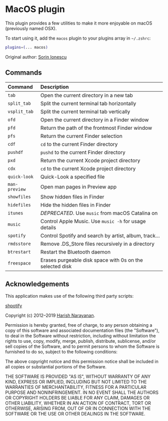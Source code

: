 # MacOS plugin

This plugin provides a few utilities to make it more enjoyable on macOS
(previously named OSX).

To start using it, add the `macos` plugin to your plugins array in `~/.zshrc`:

```zsh
plugins=(... macos)
```

Original author: [Sorin Ionescu](https://github.com/sorin-ionescu)

## Commands

| Command       | Description                                              |
| :------------ | :------------------------------------------------------- |
| `tab`         | Open the current directory in a new tab                  |
| `split_tab`   | Split the current terminal tab horizontally              |
| `vsplit_tab`  | Split the current terminal tab vertically                |
| `ofd`         | Open the current directory in a Finder window            |
| `pfd`         | Return the path of the frontmost Finder window           |
| `pfs`         | Return the current Finder selection                      |
| `cdf`         | `cd` to the current Finder directory                     |
| `pushdf`      | `pushd` to the current Finder directory                  |
| `pxd`         | Return the current Xcode project directory               |
| `cdx`         | `cd` to the current Xcode project directory              |
| `quick-look`  | Quick-Look a specified file                              |
| `man-preview` | Open man pages in Preview app                            |
| `showfiles`   | Show hidden files in Finder                              |
| `hidefiles`   | Hide the hidden files in Finder                          |
| `itunes`      | _DEPRECATED_. Use `music` from macOS Catalina on         |
| `music`       | Control Apple Music. Use `music -h` for usage details    |
| `spotify`     | Control Spotify and search by artist, album, track…      |
| `rmdsstore`   | Remove .DS_Store files recursively in a directory        |
| `btrestart`   | Restart the Bluetooth daemon                             |
| `freespace`   | Erases purgeable disk space with 0s on the selected disk |

## Acknowledgements

This application makes use of the following third party scripts:

[shpotify](https://github.com/hnarayanan/shpotify)

Copyright (c) 2012–2019 [Harish Narayanan](https://harishnarayanan.org/).

Permission is hereby granted, free of charge, to any person obtaining a copy of
this software and associated documentation files (the "Software"), to deal in
the Software without restriction, including without limitation the rights to
use, copy, modify, merge, publish, distribute, sublicense, and/or sell copies of
the Software, and to permit persons to whom the Software is furnished to do so,
subject to the following conditions:

The above copyright notice and this permission notice shall be included in all
copies or substantial portions of the Software.

THE SOFTWARE IS PROVIDED "AS IS", WITHOUT WARRANTY OF ANY KIND, EXPRESS OR
IMPLIED, INCLUDING BUT NOT LIMITED TO THE WARRANTIES OF MERCHANTABILITY, FITNESS
FOR A PARTICULAR PURPOSE AND NONINFRINGEMENT. IN NO EVENT SHALL THE AUTHORS OR
COPYRIGHT HOLDERS BE LIABLE FOR ANY CLAIM, DAMAGES OR OTHER LIABILITY, WHETHER
IN AN ACTION OF CONTRACT, TORT OR OTHERWISE, ARISING FROM, OUT OF OR IN
CONNECTION WITH THE SOFTWARE OR THE USE OR OTHER DEALINGS IN THE SOFTWARE.
